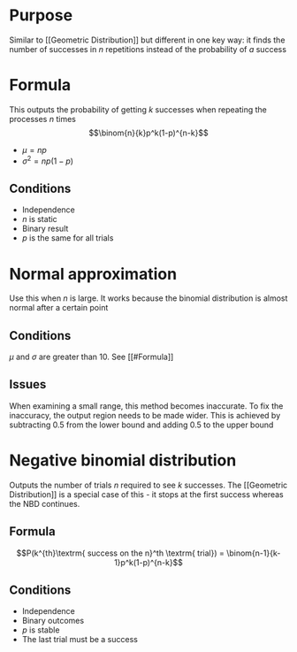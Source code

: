 # Purpose
Similar to [[Geometric Distribution]] but different in one key way: it finds the number of successes in $n$ repetitions instead of the probability of *a* success

# Formula
This outputs the probability of getting $k$ successes when repeating the processes $n$ times
$$\binom{n}{k}p^k(1-p)^{n-k}$$
- $\mu = np$
- $\sigma^2=np(1-p)$

## Conditions
- Independence
- $n$ is static
- Binary result
- $p$ is the same for all trials

# Normal approximation
Use this when $n$ is large. It works because the binomial distribution is almost normal after a certain point

## Conditions
$\mu$ and $\sigma$ are greater than 10. See [[#Formula]]

## Issues
When examining a small range, this method becomes inaccurate. To fix the inaccuracy, the output region needs to be made wider. This is achieved by subtracting 0.5 from the lower bound and adding 0.5 to the upper bound

# Negative binomial distribution
Outputs the number of trials $n$ required to see $k$ successes. The [[Geometric Distribution]] is a special case of this - it stops at the first success whereas the NBD continues.

## Formula
$$P(k^{th}\textrm{ success on the n}^th \textrm{ trial}) = \binom{n-1}{k-1}p^k(1-p)^{n-k}$$

## Conditions
- Independence
- Binary outcomes
- $p$ is stable
- The last trial must be a success


